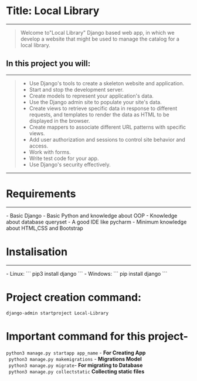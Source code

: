 # Title: Local Library
---
>  Welcome to"Local Library" Django based web app, in which we develop a website that might be used to manage the catalog for a local library.

## In this project you will:
---
> - Use Django's tools to create a skeleton website and application.
> - Start and stop the development server.
> - Create models to represent your application's data.
> - Use the Django admin site to populate your site's data.
> - Create views to retrieve specific data in response to different requests, and templates to render the data as HTML to be displayed in the browser.
> - Create mappers to associate different URL patterns with specific views.
> - Add user authorization and sessions to control site behavior and access.
> - Work with forms.
> - Write test code for your app.
> - Use Django's security effectively.
---
# Requirements
<hr>
- Basic Django
- Basic Python and knowledge about OOP
- Knowledge about database queryset
- A good IDE like pycharm
- Minimum knowledge about HTML,CSS and Bootstrap 

# Instalisation
<hr>
- Linux:
``` pip3 install django ```  
- Windows:
``` pip install django ```

# Project creation command:
```django-admin startproject Local-Library```

# Important command for this project-
``` python3 manage.py startapp app_name ``` - **For Creating App**  
``` python3 manage.py makemigrations``` - **Migrations Model**  
``` python3 manage.py migrate```- **For migrating to Database**   
``` python3 manage.py collectstatic``` **Collecting static files**  


